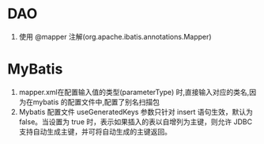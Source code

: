 # DAO

1. 使用 @mapper 注解(org.apache.ibatis.annotations.Mapper)


# MyBatis
1. mapper.xml在配置输入值的类型(parameterType) 时,直接输入对应的类名,因为在mybatis 的配置文件中,配置了别名扫描包
2. Mybatis 配置文件 useGeneratedKeys 参数只针对 insert 语句生效，默认为 false。当设置为 true 时，表示如果插入的表以自增列为主键，则允许 JDBC 支持自动生成主键，并可将自动生成的主键返回。
